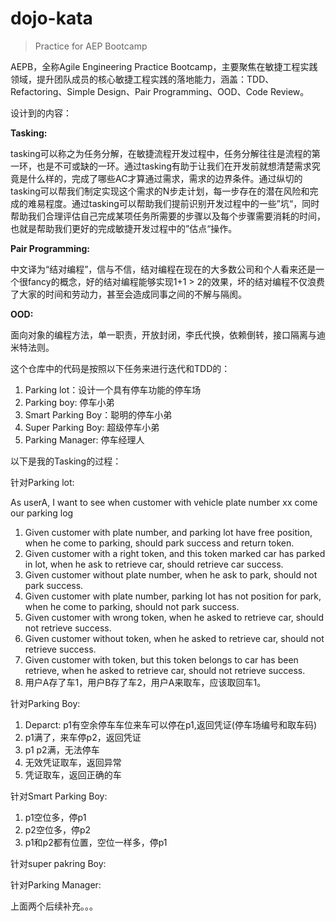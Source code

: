 # dojo-kata

> Practice for AEP Bootcamp

AEPB，全称Agile Engineering Practice Bootcamp，主要聚焦在敏捷工程实践领域，提升团队成员的核心敏捷工程实践的落地能力，涵盖：TDD、Refactoring、Simple Design、Pair Programming、OOD、Code Review。

设计到的内容：

 **Tasking:**

tasking可以称之为任务分解，在敏捷流程开发过程中，任务分解往往是流程的第一环，也是不可或缺的一环。通过tasking有助于让我们在开发前就想清楚需求究竟是什么样的，完成了哪些AC才算通过需求，需求的边界条件。通过纵切的tasking可以帮我们制定实现这个需求的N步走计划，每一步存在的潜在风险和完成的难易程度。通过tasking可以帮助我们提前识别开发过程中的一些”坑“，同时帮助我们合理评估自己完成某项任务所需要的步骤以及每个步骤需要消耗的时间，也就是帮助我们更好的完成敏捷开发过程中的”估点“操作。



**Pair Programming:**

中文译为“结对编程”，信与不信，结对编程在现在的大多数公司和个人看来还是一个很fancy的概念，好的结对编程能够实现1+1 > 2的效果，坏的结对编程不仅浪费了大家的时间和劳动力，甚至会造成同事之间的不解与隔阂。



**OOD:**

面向对象的编程方法，单一职责，开放封闭，李氏代换，依赖倒转，接口隔离与迪米特法则。



这个仓库中的代码是按照以下任务来进行迭代和TDD的：

1. Parking lot：设计一个具有停车功能的停车场
2. Parking boy: 停车小弟
3. Smart Parking Boy：聪明的停车小弟
4. Super Parking Boy: 超级停车小弟
5. Parking Manager: 停车经理人



以下是我的Tasking的过程：

针对Parking lot:

As userA, I want to see when customer with vehicle plate number xx come our parking log

1. Given customer with plate number, and parking lot have free position, when he come to parking, should park success and return token.
2. Given customer with a right token, and this token marked car has parked in lot, when he ask to retrieve car, should retrieve car success.
3. Given customer without plate number, when he ask to park, should not park success.
4. Given customer with plate number, parking lot has not position for park, when he come to parking, should not park success.
5. Given customer with wrong token, when he asked to retrieve car, should not retrieve success.
6. Given customer without token, when he asked to retrieve car, should not retrieve success.
7. Given customer with token, but this token belongs to car has been retrieve, when he asked to retrieve car, should not retrieve success.
8. 用户A存了车1，用户B存了车2，用户A来取车，应该取回车1。



针对Parking Boy:

1. Deparct: p1有空余停车车位来车可以停在p1,返回凭证(停车场编号和取车码)
2. p1满了，来车停p2，返回凭证
3. p1 p2满，无法停车
4. 无效凭证取车，返回异常
5. 凭证取车，返回正确的车



针对Smart Parking Boy:

1. p1空位多，停p1
2. p2空位多，停p2
3. p1和p2都有位置，空位一样多，停p1



针对super pakring Boy:

针对Parking Manager:

上面两个后续补充。。。
